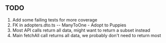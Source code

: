 ## TODO
1. Add some failing tests for more coverage
2. FK in adopters.dto.ts -- ManyToOne - Adopt to Puppies
3. Most API calls return all data, might want to return a subset instead
5. Main fetchAll call returns all data, we probably don't need to return most